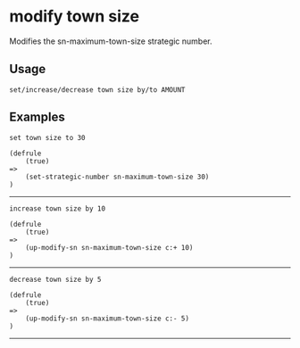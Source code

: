 # modify town size
Modifies the sn-maximum-town-size strategic number.
## Usage
```
set/increase/decrease town size by/to AMOUNT
```
## Examples
```
set town size to 30
```
```
(defrule
    (true)
=>
    (set-strategic-number sn-maximum-town-size 30)
)

```
---
```
increase town size by 10
```
```
(defrule
    (true)
=>
    (up-modify-sn sn-maximum-town-size c:+ 10)
)

```
---
```
decrease town size by 5
```
```
(defrule
    (true)
=>
    (up-modify-sn sn-maximum-town-size c:- 5)
)

```
---
